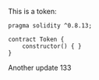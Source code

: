 This is a token: 

```
pragma solidity ^0.8.13;

contract Token {
    constructor() { }
}

```

Another update 133